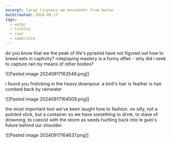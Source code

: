 ```yaml
---
excerpt: large tinyness we encounter from below
dateCreated: 2024-09-17
tags:
  - water
  - tickles
  - roar
  - immersive
---
```


do you know that we the peak of life's pyramid have not figured out how to breed eels in captivity? roleplaying mastery is a funny affair - why did i seek to capture rain by means of other bodies?

![[Pasted image 20240917163548.png]]

i found you frolicking in the heavy downpour. a bird's hair is feather is hair combed back by rainwater 

![[Pasted image 20240917164509.png]]

the most important tool we've been taught how to fashion. no silly, not a pointed stick, but a container so we have something to drink, to stave of drowning, to coexist with the storm as seeds hurtling back into le guin's future behind our shoulder.

![[Pasted image 20240917164637.png]]